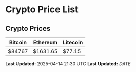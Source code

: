# Crypto Price List

## Crypto Prices
| Bitcoin | Ethereum | Litecoin |
| ------- | -------- | -------- |
| $84767 | $1631.65 | $77.15 |
**Last Updated:** 2025-04-14 21:30 UTC
**Last Updated:** $DATE$
